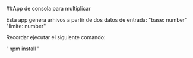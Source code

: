 

##App de consola para multiplicar

Esta app genera arhivos a partir de dos datos de entrada: "base: number" "limite: number"

Recordar ejecutar el siguiente comando:

' npm install '